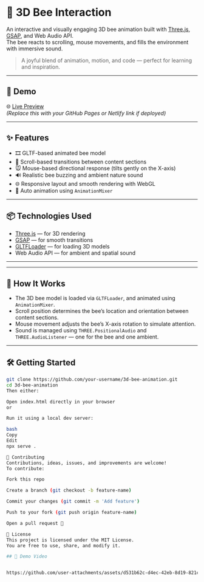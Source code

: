 # 🐝 3D Bee Interaction

An interactive and visually engaging 3D bee animation built with [Three.js](https://threejs.org/), [GSAP](https://greensock.com/gsap/), and Web Audio API.  
The bee reacts to scrolling, mouse movements, and fills the environment with immersive sound.  

> A joyful blend of animation, motion, and code — perfect for learning and inspiration.

---

## 🚀 Demo

🌐 [Live Preview](#)  
*(Replace this with your GitHub Pages or Netlify link if deployed)*

---

## ✨ Features

- 🎞️ GLTF-based animated bee model
- 🧭 Scroll-based transitions between content sections
- 🐭 Mouse-based directional response (tilts gently on the X-axis)
- 🔊 Realistic bee buzzing and ambient nature sound
- 🌐 Responsive layout and smooth rendering with WebGL
- 🔁 Auto animation using `AnimationMixer`

---

## 📦 Technologies Used

- [Three.js](https://threejs.org/) — for 3D rendering
- [GSAP](https://greensock.com/gsap/) — for smooth transitions
- [GLTFLoader](https://threejs.org/docs/#examples/en/loaders/GLTFLoader) — for loading 3D models
- Web Audio API — for ambient and spatial sound

---

---

## 🧠 How It Works

- The 3D bee model is loaded via `GLTFLoader`, and animated using `AnimationMixer`.
- Scroll position determines the bee’s location and orientation between content sections.
- Mouse movement adjusts the bee’s X-axis rotation to simulate attention.
- Sound is managed using `THREE.PositionalAudio` and `THREE.AudioListener` — one for the bee and one ambient.

---

## 🛠 Getting Started

```bash
git clone https://github.com/your-username/3d-bee-animation.git
cd 3d-bee-animation
Then either:

Open index.html directly in your browser
or

Run it using a local dev server:

bash
Copy
Edit
npx serve .

🤝 Contributing
Contributions, ideas, issues, and improvements are welcome!
To contribute:

Fork this repo

Create a branch (git checkout -b feature-name)

Commit your changes (git commit -m 'Add feature')

Push to your fork (git push origin feature-name)

Open a pull request 🎉

📄 License
This project is licensed under the MIT License.
You are free to use, share, and modify it.

## 🎥 Demo Video


https://github.com/user-attachments/assets/d531b62c-d4ec-42eb-8d19-821ce80e27c8





